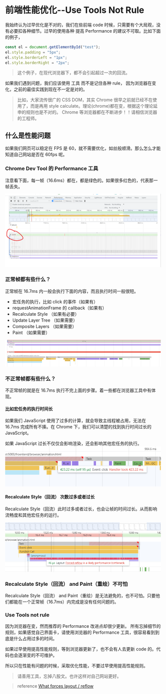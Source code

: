 # 前端性能优化--Use Tools Not Rule

我始终认为过早优化是不对的，我们在些前端 code 时候，只需要有个大局观，没有必要扣各种细节。过早的使用各种 提高 Performance 的建议不可取。比如下面的例子，

```javascript
const el = document.getElementById("test");
el.style.padding = "5px";
el.style.borderLeft = "1px";
el.style.borderRight = "2px";
```

> 这个例子，在现代浏览器下，都不会引起超过一次的回流。

如果我们遇到问题，我们应该使用 工具 而不是记住各种 rule， 因为浏览器在变化，之前的最佳实践到现在不一定是对的。

> 比如，大家流传很广的 CSS DOM，其实 Chrome 很早之前就已经不在使用了，而是再用 style calculate。理论(chrome)都在变，根据这个理论延申的规则也是不对的。
> Chrome 等浏览器都在不断进步！！请相信浏览器的工程师。

## 什么是性能问题

如果我们网页可以稳定在 FPS 是 60，就不需要优化，如丝般顺滑。那么怎么才能知道自己网站是否在 60fps 呢。

### Chrome Dev Tool 的 Performance 工具

注意看下面，每一帧（16.6ms）都在，都是绿色的。如果很多红色的，代表那一帧丢失。

![FPS](./frame.png)

### 正常帧都有些什么？

正常帧在 16.7ms 内一般会执行下面的内容，而且执行时间一般很短。

- 宏任务的执行，比如 click 的事件（如果有）
- requestAnimationFrame 的 callback（如果有）
- Recalculate Style （如果有必要）
- Update Layer Tree （如果需要）
- Composite Layers （如果需要）
- Paint （如果需要）

![frame2](./frame2.png)

### 不正常帧都有些什么？

不正常帧的就是在 16.7ms 执行不完上面的步骤。着一些都在浏览器工具中有体现。

#### 比如宏任务的执行时间长

如果我们 JavaScript 使用了过多的计算，就会导致主线程被占用，无法在 16.7ms 完成所有不揍。在 Chrome 下，我们可以清楚的找到执行时间过长的 JavaScript。

如果 JavaScript 过长不仅仅会影响渲染，还会影响其他宏任务的执行。
![frame3](./frame3.png)

#### Recalculate Style（回流） 次数过多或者过长

Recalculate Style（回流）此时过多或者过长，也会让帧的时间过长。从而影响流畅度和其他宏任务的运行。

![frame4](./frame4.png)

### Recalculate Style（回流） and Paint（重绘）不可怕

Recalculate Style（回流） and Paint（重绘）是无法避免的，也不可怕。只要他们都能在一个正常帧（16.7ms）内完成是没有任何问题的。

### Use Tools not rule

因为浏览器在变，然而推荐的 Performance 改进点却很少更新。
所有忘掉细节的规则，如果感觉自己界面卡，请使用浏览器的 Performance 工具，很容易看到到底是什么占用过多的时间。

如果过早使用提高性能规则，等到浏览器更新了，也不会有人去更新 code 的。代码也会逐渐变的不可维护。

所以只在性能有问题的时候，采取优化性能，不要过早使用提高性能规则。

> 请善用工具，忘掉八股文。也许这样对自己网站更好。

> reference
> [What forces layout / reflow](https://gist.github.com/paulirish/5d52fb081b3570c81e3a)
